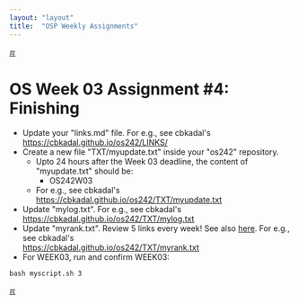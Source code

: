```yaml
---
layout: "layout"
title:  "OSP Weekly Assignments"
---
```


[&#x213C;](#idxXXX)<br id="idx000">
# OS Week 03 Assignment #4: Finishing

* Update your "links.md" file. For e.g., see cbkadal's <br><https://cbkadal.github.io/os242/LINKS/>
* Create a new file "TXT/myupdate.txt" inside your "os242" repository.
  * Upto 24 hours after the Week 03 deadline, the content of "myupdate.txt" should be:
    * OS242W03
  * For e.g., see cbkadal's <br><https://cbkadal.github.io/os242/TXT/myupdate.txt>
* Update "mylog.txt". For e.g., see cbkadal's <br><https://cbkadal.github.io/os242/TXT/mylog.txt>
* Update "myrank.txt". Review 5 links every week! See also [here](W02-08.md).
  For e.g., see cbkadal's <br><https://cbkadal.github.io/os242/TXT/myrank.txt>
* For WEEK03, run and confirm WEEK03:

```
bash myscript.sh 3

```

[&#x213C;](#)<br id="idxXXX"><br>

